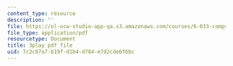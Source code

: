```yaml
---
content_type: resource
description: ''
file: https://ol-ocw-studio-app-qa.s3.amazonaws.com/courses/6-033-computer-system-engineering-spring-2018/7c2c07a7b19fd1b4d784e7d2cde6f6bc_r2_-2KW76ec.pdf
file_type: application/pdf
resourcetype: Document
title: 3play pdf file
uid: 7c2c07a7-b19f-d1b4-d784-e7d2cde6f6bc
---
```

